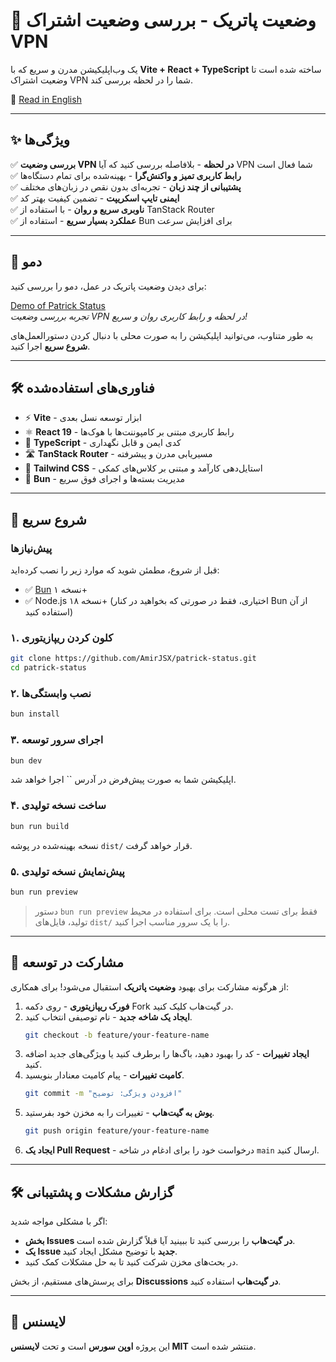 # 🚀 **وضعیت پاتریک** - بررسی وضعیت اشتراک VPN

یک وب‌اپلیکیشن مدرن و سریع که با **Vite + React + TypeScript** ساخته شده است تا وضعیت اشتراک VPN شما را در لحظه بررسی کند.

📄 [Read in English](README.md)

---

## ✨ **ویژگی‌ها**

✅ **بررسی وضعیت VPN در لحظه** - بلافاصله بررسی کنید که آیا VPN شما فعال است\
✅ **رابط کاربری تمیز و واکنش‌گرا** - بهینه‌شده برای تمام دستگاه‌ها\
✅ **پشتیبانی از چند زبان** - تجربه‌ای بدون نقص در زبان‌های مختلف\
✅ **ایمنی تایپ اسکریپت** - تضمین کیفیت بهتر کد\
✅ **ناوبری سریع و روان** - با استفاده از TanStack Router\
✅ **عملکرد بسیار سریع** - استفاده از Bun برای افزایش سرعت

---

## 🎥 **دمو**

برای دیدن وضعیت پاتریک در عمل، دمو را بررسی کنید:

[Demo of Patrick Status](https://demo.patrickstatus.com/)  
_تجربه بررسی وضعیت VPN در لحظه و رابط کاربری روان و سریع!_

به طور متناوب، می‌توانید اپلیکیشن را به صورت محلی با دنبال کردن دستورالعمل‌های **شروع سریع** اجرا کنید.

---

## 🛠️ **فناوری‌های استفاده‌شده**

- ⚡ **Vite** - ابزار توسعه نسل بعدی
- ⚛️ **React 19** - رابط کاربری مبتنی بر کامپوننت‌ها با هوک‌ها
- 📜 **TypeScript** - کدی ایمن و قابل نگهداری
- 🛣️ **TanStack Router** - مسیریابی مدرن و پیشرفته
- 🎨 **Tailwind CSS** - استایل‌دهی کارآمد و مبتنی بر کلاس‌های کمکی
- 🚀 **Bun** - مدیریت بسته‌ها و اجرای فوق سریع

---

## 🚀 **شروع سریع**

### **پیش‌نیازها**

قبل از شروع، مطمئن شوید که موارد زیر را نصب کرده‌اید:

- ✅ [Bun](https://bun.sh/) نسخه ۱+
- ✅ Node.js نسخه ۱۸+ (اختیاری، فقط در صورتی که بخواهید در کنار Bun از آن استفاده کنید)

### **۱. کلون کردن ریپازیتوری**

```bash
git clone https://github.com/AmirJSX/patrick-status.git
cd patrick-status
```

### **۲. نصب وابستگی‌ها**

```bash
bun install
```

### **۳. اجرای سرور توسعه**

```bash
bun dev
```

اپلیکیشن شما به صورت پیش‌فرض در آدرس `` اجرا خواهد شد.

### **۴. ساخت نسخه تولیدی**

```bash
bun run build
```

نسخه بهینه‌شده در پوشه `dist/` قرار خواهد گرفت.

### **۵. پیش‌نمایش نسخه تولیدی**

```bash
bun run preview
```

> دستور `bun run preview` فقط برای تست محلی است. برای استفاده در محیط تولید، فایل‌های `dist/` را با یک سرور مناسب اجرا کنید.

---

## 🤝 **مشارکت در توسعه**

از هرگونه مشارکت برای بهبود **وضعیت پاتریک** استقبال می‌شود! برای همکاری:

1. **فورک ریپازیتوری** - روی دکمه Fork در گیت‌هاب کلیک کنید.
2. **ایجاد یک شاخه جدید** - نام توصیفی انتخاب کنید.
   ```bash
   git checkout -b feature/your-feature-name
   ```
3. **ایجاد تغییرات** - کد را بهبود دهید، باگ‌ها را برطرف کنید یا ویژگی‌های جدید اضافه کنید.
4. **کامیت تغییرات** - پیام کامیت معنادار بنویسید.
   ```bash
   git commit -m "افزودن ویژگی: توضیح"
   ```
5. **پوش به گیت‌هاب** - تغییرات را به مخزن خود بفرستید.
   ```bash
   git push origin feature/your-feature-name
   ```
6. **ایجاد یک Pull Request** - درخواست خود را برای ادغام در شاخه `main` ارسال کنید.

---

## 🛠 **گزارش مشکلات و پشتیبانی**

اگر با مشکلی مواجه شدید:

- **بخش Issues در گیت‌هاب** را بررسی کنید تا ببینید آیا قبلاً گزارش شده است.
- **یک Issue جدید** با توضیح مشکل ایجاد کنید.
- در بحث‌های مخزن شرکت کنید تا به حل مشکلات کمک کنید.

برای پرسش‌های مستقیم، از بخش **Discussions در گیت‌هاب** استفاده کنید.

---

## 📜 **لایسنس**

این پروژه **اوپن سورس** است و تحت **لایسنس MIT** منتشر شده است.
